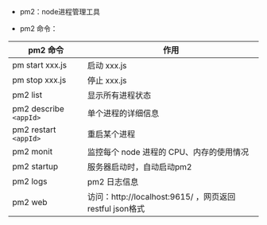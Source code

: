 * pm2：node进程管理工具

* pm2 命令：

pm2 命令 | 作用
--- | ---
pm start xxx.js | 启动 xxx.js
pm stop xxx.js | 停止 xxx.js
pm2 list | 显示所有进程状态
pm2 describe `<appId>` | 单个进程的详细信息
pm2 restart `<appId>` | 重启某个进程
pm2 monit | 监控每个 node 进程的 CPU、内存的使用情况
pm2 startup | 服务器启动时，自动启动pm2
pm2 logs | pm2 日志信息
pm2 web | 访问：http://localhost:9615/ ，网页返回restful json格式